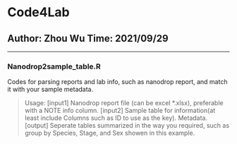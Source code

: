 # Code4Lab
## Author: Zhou Wu Time: 2021/09/29
---

### Nanodrop2sample_table.R

Codes for parsing reports and lab info, such as nanodrop report, and match it with your sample metadata.

>Usage: [input1]    Nanodrop report file (can be excel *.xlsx), preferable with a NOTE info column.
>       [input2]    Sample table for information(at least include Columns such as ID to use as the key). Metadata.
>       [output]    Seperate tables summarized in the way you required, such as group by Species, Stage, and Sex showen in this example.

